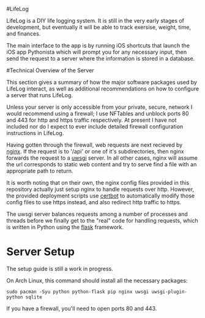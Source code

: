 #LifeLog

LifeLog is a DIY life logging system. It is still in the very early stages of
development, but eventually it will be able to track exersise, weight, time, and
finances.

The main interface to the app is by running iOS shortcuts that launch the iOS
app Pythonista which will prompt you for any necessary input, then send the
request to a server where the information is stored in a database.

#Technical Overview of the Server

This section gives a summary of how the major software packages used by LifeLog
interact, as well as additional recommendations on how to configure a server
that runs LifeLog.

Unless your server is only accessible from your private, secure, network I would
recommend using a firewall; I use NFTables and unblock ports 80 and 443 for http
and https traffic respectively. At present I have not included nor do I expect
to ever include detailed firewall configuration instructions in LifeLog.

Having gotten through the firewall, web requests are next recieved by
[nginx](https://en.wikipedia.org/wiki/Nginx). If the request is to '/api' or one
of it's subdirectories, then nginx forwards the request to a
[uwsgi](https://uwsgi-docs.readthedocs.io/en/latest/) server. In all other
cases, nginx will assume the url corresponds to static web content and try to
serve find a file with an appropriate path to return.

It is worth noting that on their own, the nginx config files provided in this
repository actually just setup nginx to handle requests over http. However, the
provided deployment scripts use [certbot](https://wiki.archlinux.org/index.php/Certbot)
to automatically modify those config files to use https instead, and also
redirect http traffic to https.

The uwsgi server balances requests among a number of processes and threads
before we finally get to the "real" code for handling requests, which is written
in Python using the [flask](https://palletsprojects.com/p/flask/) framework.

# Server Setup

The setup guide is still a work in progress.

On Arch Linux, this command should install all the necessary packages:

    sudo pacman -Syu python python-flask pip nginx uwsgi uwsgi-plugin-python sqlite

If you have a firewall, you'll need to open ports 80 and 443.
